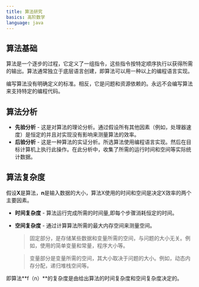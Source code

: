 ```yaml
---
title: 算法研究
basics: 高阶数学
language: java
---
```


## 算法基础

算法是一个逐步的过程，它定义了一组指令，这些指令按特定顺序执行以获得所需的输出。算法通常独立于底层语言创建，即算法可以用一种以上的编程语言实现。

编写算法没有明确定义的标准。相反，它是问题和资源依赖的。永远不会编写算法来支持特定的编程代码。

## 算法分析

* **先验分析** -  这是对算法的理论分析。通过假设所有其他因素（例如，处理器速度）是恒定的并且对实现没有影响来测量算法的效率。
* **后验分析** - 这是一种算法的实证分析。所选算法使用编程语言实现。然后在目标计算机上执行此操作。在此分析中，收集了所需的运行时间和空间等实际统计数据。 

## 算法复杂度

假设**X**是算法，**n**是输入数据的大小，算法X使用的时间和空间是决定X效率的两个主要因素。

* **时间复杂度** - 算法运行完成所需的时间量,即每个步骤消耗恒定的时间。

* **空间复杂度** - 通过计算算法所需的最大内存空间来测量空间。

  > 固定部分，是存储某些数据和变量所需的空间，与问题的大小无关。例如，使用的简单变量和常量，程序大小等。
  
  > 变量部分是变量所需的空间，其大小取决于问题的大小。例如，动态内存分配，递归堆栈空间等。

即算法**f（n）**的复杂度是由给出算法的时间复杂度和空间复杂度决定的。